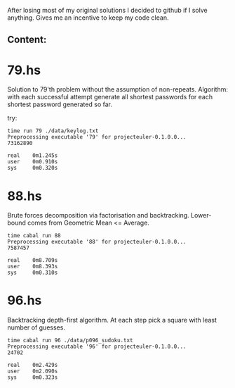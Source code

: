 After losing most of my original solutions I decided to github if I solve
anything. Gives me an incentive to keep my code clean.

## Content:
# 79.hs
Solution to 79'th problem without the assumption of non-repeats.
Algorithm: with each successful attempt generate all shortest passwords for
each shortest password generated so far.

try:
```shell
time run 79 ./data/keylog.txt
Preprocessing executable '79' for projecteuler-0.1.0.0...
73162890

real    0m1.245s
user    0m0.910s
sys     0m0.320s
```

# 88.hs

Brute forces decomposition via factorisation and backtracking. Lower-bound
comes from Geometric Mean <= Average.

```shell
time cabal run 88
Preprocessing executable '88' for projecteuler-0.1.0.0...
7587457

real    0m8.709s
user    0m8.393s
sys     0m0.310s
```

# 96.hs

Backtracking depth-first algorithm. At each step pick a square with least
number of guesses.

```shell
time cabal run 96 ./data/p096_sudoku.txt
Preprocessing executable '96' for projecteuler-0.1.0.0...
24702

real    0m2.429s
user    0m2.090s
sys     0m0.323s
```
